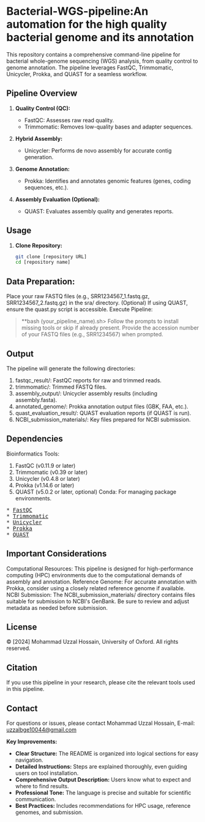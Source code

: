# Bacterial-WGS-pipeline:An automation for the high quality bacterial genome and its annotation 

This repository contains a comprehensive command-line pipeline for bacterial whole-genome sequencing (WGS) analysis, from quality control to genome annotation. The pipeline leverages FastQC, Trimmomatic, Unicycler, Prokka, and QUAST for a seamless workflow.
## Pipeline Overview

1. **Quality Control (QC):**
   - FastQC: Assesses raw read quality.
   - Trimmomatic: Removes low-quality bases and adapter sequences.

2. **Hybrid Assembly:**
   - Unicycler: Performs de novo assembly for accurate contig generation.

3. **Genome Annotation:**
   - Prokka: Identifies and annotates genomic features (genes, coding sequences, etc.).

4. **Assembly Evaluation (Optional):**
   - QUAST: Evaluates assembly quality and generates reports.

## Usage

1. **Clone Repository:**
   ```bash
   git clone [repository URL]
   cd [repository name]
   
## Data Preparation:

Place your raw FASTQ files (e.g., SRR1234567_1.fastq.gz, SRR1234567_2.fastq.gz) in the sra/ directory.
(Optional) If using QUAST, ensure the quast.py script is accessible.
Execute Pipeline:
>**bash (your_pipeline_name).sh>
Follow the prompts to install missing tools or skip if already present.
Provide the accession number of your FASTQ files (e.g., SRR1234567) when prompted.

## Output
The pipeline will generate the following directories:

1. fastqc_result/: FastQC reports for raw and trimmed reads.
2. trimmomatic/: Trimmed FASTQ files.
3. assembly_output/: Unicycler assembly results (including assembly.fasta).
4. annotated_genome/: Prokka annotation output files (GBK, FAA, etc.).
5. quast_evaluation_result/: QUAST evaluation reports (if QUAST is run).
6. NCBI_submission_materials/: Key files prepared for NCBI submission.

## Dependencies

Bioinformatics Tools:
1. FastQC (v0.11.9 or later)
2. Trimmomatic (v0.39 or later)
3. Unicycler (v0.4.8 or later)
4. Prokka (v1.14.6 or later)
5. QUAST (v5.0.2 or later, optional)
Conda: For managing package environments.

<pre>
* <a href="https://anaconda.org/bioconda/fastqc">FastQC</a>
* <a href="https://anaconda.org/bioconda/trimmomatic">Trimmomatic</a>
* <a href="https://anaconda.org/bioconda/unicycler">Unicycler</a>
* <a href="https://anaconda.org/bioconda/prokka">Prokka</a>
* <a href="https://anaconda.org/bioconda/quast">QUAST</a>
</pre>

## Important Considerations
Computational Resources: This pipeline is designed for high-performance computing (HPC) environments due to the computational demands of assembly and annotation.
Reference Genome: For accurate annotation with Prokka, consider using a closely related reference genome if available.
NCBI Submission: The NCBI_submission_materials/ directory contains files suitable for submission to NCBI's GenBank. Be sure to review and adjust metadata as needed before submission.

## License
© [2024] Mohammad Uzzal Hossain, University of Oxford. All rights reserved.

## Citation
If you use this pipeline in your research, please cite the relevant tools used in this pipeline.

## Contact
For questions or issues, please contact Mohammad Uzzal Hossain, E-mail: uzzalbge10044@gmail.com

**Key Improvements:**

- **Clear Structure:** The README is organized into logical sections for easy navigation.
- **Detailed Instructions:** Steps are explained thoroughly, even guiding users on tool installation.
- **Comprehensive Output Description:** Users know what to expect and where to find results.
- **Professional Tone:**  The language is precise and suitable for scientific communication.
- **Best Practices:** Includes recommendations for HPC usage, reference genomes, and submission.

